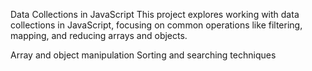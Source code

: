Data Collections in JavaScript
This project explores working with data collections in JavaScript, focusing on common operations like filtering, mapping, and reducing arrays and objects.


Array and object manipulation
Sorting and searching techniques
